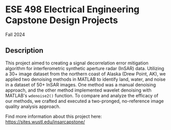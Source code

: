 # ESE 498 Electrical Engineering Capstone Design Projects
Fall 2024

## Description
This project aimed to creating a signal decorrelation error mitigation algorithm for interferometric synthetic aperture radar (InSAR) data. 
Utilizing a 30+ image dataset from the northern coast of Alaska (Drew Point, AK), we applied two denoising methods in MATLAB to identify land, water, and noise in a dataset of 50+ InSAR images.
One method was a manual denoising approach, and the other method implemented wavelet denoising with MATLAB's `wdenoise2()` function.
To compare and analyze the efficacy of our methods, we crafted and executed a two-pronged, no-reference image quality analysis approach.

Find more information about this project here: https://sites.wustl.edu/insarcapstone/
